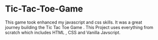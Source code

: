 # Tic-Tac-Toe-Game
This game took enhanced my javascript and css skills. It was a great journey building the Tic Tac Toe Game .
This Project uses everything from scratch which includes HTML , CSS and Vanilla Javscript.
